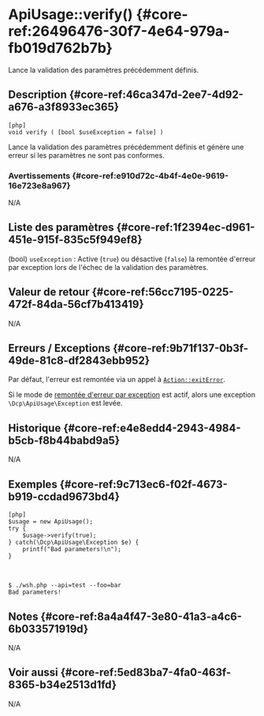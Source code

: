 # ApiUsage::verify() {#core-ref:26496476-30f7-4e64-979a-fb019d762b7b}

<div class="short-description">
Lance la validation des paramètres précédemment définis.
</div>

## Description {#core-ref:46ca347d-2ee7-4d92-a676-a3f8933ec365}

    [php]
    void verify ( [bool $useException = false] )

Lance la validation des paramètres précédemment définis et génère une erreur si
les paramètres ne sont pas conformes.

### Avertissements {#core-ref:e910d72c-4b4f-4e0e-9619-16e723e8a967}

N/A

## Liste des paramètres {#core-ref:1f2394ec-d961-451e-915f-835c5f949ef8}

(bool) `useException`
:   Active (`true`) ou désactive (`false`) la remontée d'erreur par exception
    lors de l'échec de la validation des paramètres.

## Valeur de retour {#core-ref:56cc7195-0225-472f-84da-56cf7b413419}

N/A

## Erreurs / Exceptions {#core-ref:9b71f137-0b3f-49de-81c8-df2843ebb952}

Par défaut, l'erreur est remontée via un appel à
[`Action::exitError`][action_exiterror].

Si le mode de [remontée d'erreur par exception][apiUsage_setStrictMode] est
actif, alors une exception `\Dcp\ApiUsage\Exception` est levée.

## Historique {#core-ref:e4e8edd4-2943-4984-b5cb-f8b44babd9a5}

N/A

## Exemples {#core-ref:9c713ec6-f02f-4673-b919-ccdad9673bd4}

    [php]
    $usage = new ApiUsage();
    try {
        $usage->verify(true);
    } catch(\Dcp\ApiUsage\Exception $e) {
        printf("Bad parameters!\n");
    }

&nbsp;

    $ ./wsh.php --api=test --foo=bar
    Bad parameters!

## Notes {#core-ref:8a4a4f47-3e80-41a3-a4c6-6b033571919d}

N/A

## Voir aussi {#core-ref:5ed83ba7-4fa0-463f-8365-b34e2513d1fd}

N/A

<!-- links -->
[action_exiterror]: #core-ref:d6845aa2-facc-41b5-82d1-4681fce55783
[apiUsage_setStrictMode]: #core-ref:d7b41169-85c7-4075-ae1f-a3a2d7ea4ff5